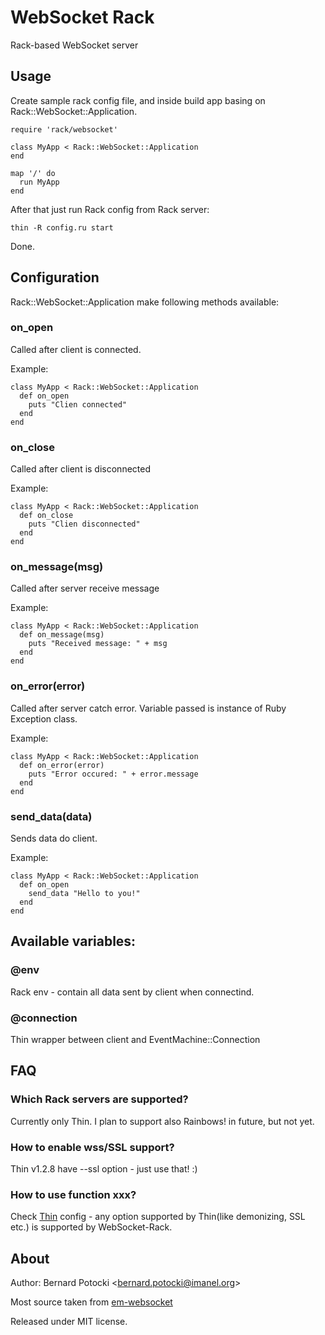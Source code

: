 # WebSocket Rack

Rack-based WebSocket server

## Usage

Create sample rack config file, and inside build app basing on Rack::WebSocket::Application.

    require 'rack/websocket'

    class MyApp < Rack::WebSocket::Application
    end

    map '/' do
      run MyApp
    end

After that just run Rack config from Rack server:

    thin -R config.ru start

Done.

## Configuration

Rack::WebSocket::Application make following methods available:

### on_open

Called after client is connected.

Example:

    class MyApp < Rack::WebSocket::Application
      def on_open
        puts "Clien connected"
      end
    end

### on_close

Called after client is disconnected

Example:

    class MyApp < Rack::WebSocket::Application
      def on_close
        puts "Clien disconnected"
      end
    end

### on_message(msg)

Called after server receive message

Example:

    class MyApp < Rack::WebSocket::Application
      def on_message(msg)
        puts "Received message: " + msg
      end
    end

### on_error(error)

Called after server catch error. Variable passed is instance of Ruby Exception class.

Example:

    class MyApp < Rack::WebSocket::Application
      def on_error(error)
        puts "Error occured: " + error.message
      end
    end

### send_data(data)

Sends data do client.

Example:

    class MyApp < Rack::WebSocket::Application
      def on_open
        send_data "Hello to you!"
      end
    end

## Available variables:

### @env

Rack env - contain all data sent by client when connectind.

### @connection

Thin wrapper between client and EventMachine::Connection

## FAQ

### Which Rack servers are supported?

Currently only Thin. I plan to support also Rainbows! in future, but not yet.

### How to enable wss/SSL support?

Thin v1.2.8 have --ssl option - just use that! :)

### How to use function xxx?

Check [Thin](http://code.macournoyer.com/thin/) config - any option supported by Thin(like demonizing, SSL etc.) is supported by WebSocket-Rack.

## About

Author: Bernard Potocki <<bernard.potocki@imanel.org>>

Most source taken from [em-websocket](http://github.com/igrigorik/em-websocket)

Released under MIT license.